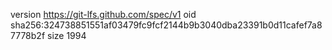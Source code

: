 version https://git-lfs.github.com/spec/v1
oid sha256:324738851551af03479fc9fcf2144b9b3040dba23391b0d11cafef7a87778b2f
size 1994
